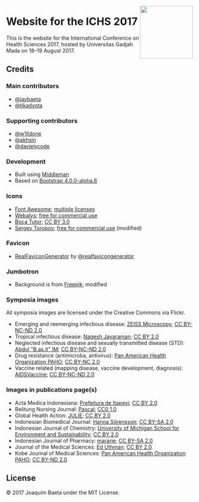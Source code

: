 <a href="http://ichs.ugm.ac.id/"><img src="http://ichs.ugm.ac.id/2017/images/logos/logo.svg" height="142px" align="right"></a>

# Website for the ICHS 2017

This is the website for the International Conference on Health Sciences 2017, hosted by Universitas Gadjah Mada on 18&ndash;19 August 2017.

## Credits

### Main contributors

+ [@jaybaeta](https://github.com/jaybaeta)
+ [@tikadyota](https://github.com/tikadyota)

### Supporting contributors

+ [@w1lldone](https://github.com/w1lldone)
+ [@akhsin](https://github.com/akhsin)
+ [@davieiycode](https://github.com/davieiycode)

### Development

+ Built using [Middleman](https://github.com/middleman/middleman)
+ Based on [Bootstrap 4.0.0-alpha.6](https://v4-alpha.getbootstrap.com/)

### Icons

+ [Font Awesome](http://fontawesome.io); [multiple licenses](http://fontawesome.io/license/)
+ [Webalys](https://www.iconfinder.com/webalys); [free for commercial use](https://www.iconfinder.com/iconsets/kameleon-free-pack-rounded)
+ [Boca Tutor](https://www.iconfinder.com/bocatutor); [CC BY 3.0](https://creativecommons.org/licenses/by/3.0/)
+ [Sergey Toropov](https://www.iconfinder.com/Sergt); [free for commercial use](https://www.iconfinder.com/iconsets/file-extension-3) (modified)

### Favicon

+ [RealFaviconGenerator](http://realfavicongenerator.net/) by [@realfavicongenerator](https://github.com/realfavicongenerator)

### Jumbotron

+ Background is from [Freepik](http://www.freepik.com); modified

### Symposia images

All symposia images are licensed under the Creative Commons via Flickr.

+ Emerging and reemerging infectious disease: [ZEISS Microscopy](https://www.flickr.com/photos/zeissmicro/14256046417/); [CC BY-NC-ND 2.0](https://creativecommons.org/licenses/by-nc-nd/2.0/)
+ Tropical infectious disease: [Nagesh Jayaraman](https://www.flickr.com/photos/howard_roark/7550806512/); [CC BY 2.0](https://creativecommons.org/licenses/by/2.0/)
+ Neglected infectious disease and sexually transmitted disease (STD): [Abdul "B.as.it" IM](https://www.flickr.com/photos/50963439@N05/6431732431/); [CC BY-NC-ND 2.0](https://creativecommons.org/licenses/by-nc-nd/2.0/)
+ Drug resistance (antimicroba, antivirus): [Pan American Health Organization PAHO](https://www.flickr.com/photos/pahowho/24213490572/); [CC BY-NC 2.0](https://creativecommons.org/licenses/by-nc/2.0/)
+ Vaccine related (mapping disease, vaccine development, diagnosis): [AIDSVaccine](https://www.flickr.com/photos/iavi_flickr/9314255327/); [CC BY-NC-ND 2.0](https://creativecommons.org/licenses/by-nc-nd/2.0/)

### Images in publications page(s)

+ Acta Medica Indonesiana: [Prefeitura de Itapevi](https://www.flickr.com/photos/prefeituradeitapevi/33913091775/); [CC BY 2.0](https://creativecommons.org/licenses/by/2.0/)
+ Belitung Nursing Journal: [Pascal](https://www.flickr.com/photos/pasukaru76/5967748825/); [CC0 1.0](https://creativecommons.org/publicdomain/zero/1.0/)
+ Global Health Action: [JULIE](https://www.flickr.com/photos/julieleuthold/7521645058/); [CC BY 2.0](https://creativecommons.org/licenses/by/2.0/)
+ Indonesian Biomedical Journal: [Hanna Sörensson](https://www.flickr.com/photos/hasor/13721829855/); [CC BY-SA 2.0](https://creativecommons.org/licenses/by-sa/2.0/)
+ Indonesian Journal of Chemistry: [University of Michigan School for Environment and Sustainability](https://www.flickr.com/photos/snre/6800805732/); [CC BY 2.0](https://creativecommons.org/licenses/by/2.0/)
+ Indonesian Journal of Pharmacy: [mararie](https://www.flickr.com/photos/mararie/5584945661/); [CC BY-SA 2.0](https://creativecommons.org/licenses/by-sa/2.0/)
+ Journal of the Medical Sciences: [Ed Uthman](https://www.flickr.com/photos/euthman/5300722946/); [CC BY 2.0](https://creativecommons.org/licenses/by/2.0/)
+ Kobe Journal of Medical Sciences: [Pan American Health Organization PAHO](https://www.flickr.com/photos/pahowho/9401208435/); [CC BY-ND 2.0](https://creativecommons.org/licenses/by-nd/2.0/)

## License

© 2017 Joaquim Baeta under the MIT License.

